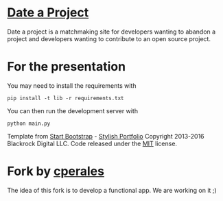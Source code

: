 # [Date a Project](http://dateaproject.appspot.com)

Date a project is a matchmaking site for developers wanting to abandon a project and developers wanting to contribute to an open source project.


# For the presentation

You may need to install the requirements with

~~~~
pip install -t lib -r requirements.txt
~~~~

You can then run the development server with

~~~~
python main.py
~~~~

Template from  [Start Bootstrap](http://startbootstrap.com/) - [Stylish Portfolio](http://startbootstrap.com/template-overviews/stylish-portfolio/) Copyright 2013-2016 Blackrock Digital LLC. Code released under the [MIT](https://github.com/BlackrockDigital/startbootstrap-stylish-portfolio/blob/gh-pages/LICENSE) license.


# Fork by [cperales](https://github.com/cperales)

The idea of this fork is to develop a functional app. We are working on it ;)
